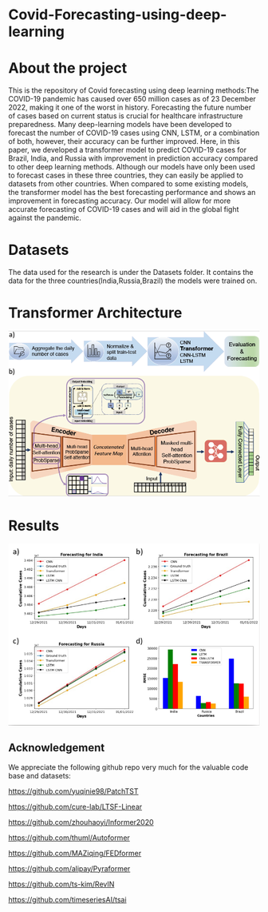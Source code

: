 # Covid-Forecasting-using-deep-learning
# About the project
This is the repository of Covid forecasting using deep learning methods:The COVID-19 pandemic has caused over 650 million cases as of 23 December 2022, making it one of the worst in history. Forecasting the future number of cases based on current status is crucial for healthcare infrastructure preparedness. Many deep-learning models have been developed to forecast the number of COVID-19 cases using CNN, LSTM, or a combination of both, however, their accuracy can be further improved. Here, in this paper, we developed a transformer model to predict COVID-19 cases for Brazil, India, and Russia with improvement in prediction accuracy compared to other deep learning methods. Although our models have only been used to forecast cases in these three countries, they can easily be applied to datasets from other countries. When compared to some existing models, the transformer model has the best forecasting performance and shows an improvement in forecasting accuracy. Our model will allow for more accurate forecasting of COVID-19 cases and will aid in the global fight against the pandemic. 

# Datasets
The data used for the research is under the Datasets folder. It contains the data for the three countries(India,Russia,Brazil) the models were trained on.

# Transformer Architecture
![](Images/fig1.png)

# Results
![](Images/forecasting.png)
## Acknowledgement

We appreciate the following github repo very much for the valuable code base and datasets:

https://github.com/yuqinie98/PatchTST

https://github.com/cure-lab/LTSF-Linear

https://github.com/zhouhaoyi/Informer2020

https://github.com/thuml/Autoformer

https://github.com/MAZiqing/FEDformer

https://github.com/alipay/Pyraformer

https://github.com/ts-kim/RevIN

https://github.com/timeseriesAI/tsai
